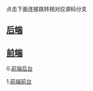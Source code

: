 点击下面连接跳转相对应源码分支
## [后端](https://github.com/jpdark957/guli/tree/back-end)
## [前端](https://github.com/jpdark957/guli/tree/front-end)
0.[前端后台](https://github.com/jpdark957/guli/tree/front-end/guli_admin)

1.[前端前台](https://github.com/jpdark957/guli/tree/front-end/guli_front)
